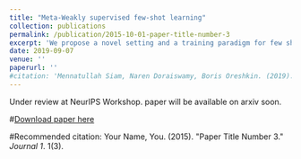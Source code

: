 ```yaml
---
title: "Meta-Weakly supervised few-shot learning"
collection: publications
permalink: /publication/2015-10-01-paper-title-number-3
excerpt: 'We propose a novel setting and a training paradigm for few shot learning with the usage of highly available web data and image level labels.'
date: 2019-09-07
venue: ''
paperurl: ''
#citation: 'Mennatullah Siam, Naren Doraiswamy, Boris Oreshkin. (2019). &quot;Paper Title Number 3.&quot; <i>Journal 1</i>. 1(3).'
---
```

Under review at NeurIPS Workshop. paper will be available on arxiv soon.

#[Download paper here](http://academicpages.github.io/files/paper3.pdf)

#Recommended citation: Your Name, You. (2015). "Paper Title Number 3." <i>Journal 1</i>. 1(3).
